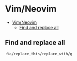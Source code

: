 # Vim/Neovim
<!--ts-->
* [Vim/Neovim](vim.md#vimneovim)
   * [Find and replace all](vim.md#find-and-replace-all)

<!-- Added by: runner, at: Thu Aug  5 08:19:48 UTC 2021 -->

<!--te-->

## Find and replace all
```vim
:%s/replace_this/replace_with/g
```
